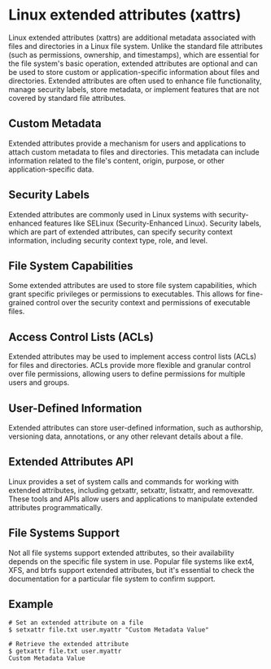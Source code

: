 # Linux extended attributes (xattrs)
Linux extended attributes (xattrs) are additional metadata associated with files and directories in a Linux file system. Unlike the standard file attributes (such as permissions, ownership, and timestamps), which are essential for the file system's basic operation, extended attributes are optional and can be used to store custom or application-specific information about files and directories. Extended attributes are often used to enhance file functionality, manage security labels, store metadata, or implement features that are not covered by standard file attributes.

## Custom Metadata
Extended attributes provide a mechanism for users and applications to attach custom metadata to files and directories. This metadata can include information related to the file's content, origin, purpose, or other application-specific data.
## Security Labels
Extended attributes are commonly used in Linux systems with security-enhanced features like SELinux (Security-Enhanced Linux). Security labels, which are part of extended attributes, can specify security context information, including security context type, role, and level.
## File System Capabilities
Some extended attributes are used to store file system capabilities, which grant specific privileges or permissions to executables. This allows for fine-grained control over the security context and permissions of executable files.
## Access Control Lists (ACLs)
Extended attributes may be used to implement access control lists (ACLs) for files and directories. ACLs provide more flexible and granular control over file permissions, allowing users to define permissions for multiple users and groups.
## User-Defined Information
Extended attributes can store user-defined information, such as authorship, versioning data, annotations, or any other relevant details about a file.
## Extended Attributes API
Linux provides a set of system calls and commands for working with extended attributes, including getxattr, setxattr, listxattr, and removexattr. These tools and APIs allow users and applications to manipulate extended attributes programmatically.
## File Systems Support
Not all file systems support extended attributes, so their availability depends on the specific file system in use. Popular file systems like ext4, XFS, and btrfs support extended attributes, but it's essential to check the documentation for a particular file system to confirm support.

## Example
```
# Set an extended attribute on a file
$ setxattr file.txt user.myattr "Custom Metadata Value"

# Retrieve the extended attribute
$ getxattr file.txt user.myattr
Custom Metadata Value
```
